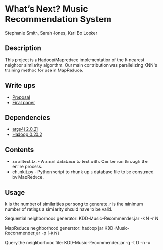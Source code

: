 What’s Next? Music Recommendation System
========================================
Stephanie Smith, Sarah Jones, Karl Bo Lopker

Description
-----------
This project is a Hadoop/Mapreduce implementation of the K-nearest neighbor similarity algorithm. Our main contribution was parallelizing KNN's training method for use in MapReduce. 

Write ups
--------
* [Proposal](https://docs.google.com/document/d/18yulhDmP1zktvbdwsnsth73NDUhM3rBdnQpP5M5wRDc/edit)
* [Final paper](https://github.com/ninj0x/KDD-Music-Recommender-MapReduce/blob/master/CS290NKNNMapReduceFinalPaper.pdf?raw=true)

Dependencies
------------
* [args4j 2.0.21](http://args4j.kohsuke.org/)
* [Hadoop 0.20.2](http://hadoop.apache.org/)

Contents
--------
* smalltest.txt - A small database to test with. Can be run through the entire process.  
* chunkit.py - Python script to chunk up a database file to be consumed by MapReduce.

Usage
-----
k is the number of similarities per song to generate.
r is the minimum number of ratings a similarity should have to be valid.


Sequential neighborhood generator:
	KDD-Music-Recommender.jar -k N -r N <database>

MapReduce neighborhood generator:
	hadoop jar KDD-Music-Recommender.jar -p [-k N] <dirContainingChunks> <output>

Query the neighborhood file:
	KDD-Music-Recommender.jar -q -t D -n <neighborhoodFile> -u <activeUserFile> <database>
